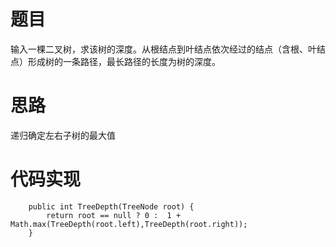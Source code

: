 # 题目

输入一棵二叉树，求该树的深度。从根结点到叶结点依次经过的结点（含根、叶结点）形成树的一条路径，最长路径的长度为树的深度。

# 思路

递归确定左右子树的最大值

# 代码实现


```
    public int TreeDepth(TreeNode root) {
        return root == null ? 0 :  1 + Math.max(TreeDepth(root.left),TreeDepth(root.right));
    }
```
